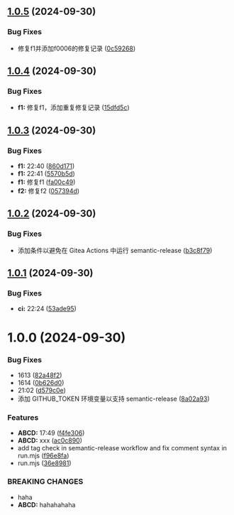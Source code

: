 ## [1.0.5](https://github.com/yanhao98/semantic-release-example/compare/v1.0.4...v1.0.5) (2024-09-30)


### Bug Fixes

* 修复f1并添加f0006的修复记录 ([0c59268](https://github.com/yanhao98/semantic-release-example/commit/0c59268b9b0c586c684900706e33f51db624caec))

## [1.0.4](https://github.com/yanhao98/semantic-release-example/compare/v1.0.3...v1.0.4) (2024-09-30)


### Bug Fixes

* **f1:** 修复f1，添加重复修复记录 ([15dfd5c](https://github.com/yanhao98/semantic-release-example/commit/15dfd5c72698bbb3b127a88c188c0411827855c6))

## [1.0.3](https://github.com/yanhao98/semantic-release-example/compare/v1.0.2...v1.0.3) (2024-09-30)


### Bug Fixes

* **f1:** 22:40 ([860d171](https://github.com/yanhao98/semantic-release-example/commit/860d171e6875404166ef5b79f58a0ebf1521249f))
* **f1:** 22:41 ([5570b5d](https://github.com/yanhao98/semantic-release-example/commit/5570b5d37eedc5a9cec3470f2fa51e48688d7f17))
* **f1:** 修复f1 ([fa00c49](https://github.com/yanhao98/semantic-release-example/commit/fa00c49a1f76658e834f1d104e1da6da9fa5c2ae))
* **f2:** 修复f2 ([057394d](https://github.com/yanhao98/semantic-release-example/commit/057394da4bbe9ab5e01bedbabfffc66fbc508f41))

## [1.0.2](https://github.com/yanhao98/semantic-release-example/compare/v1.0.1...v1.0.2) (2024-09-30)


### Bug Fixes

* 添加条件以避免在 Gitea Actions 中运行 semantic-release ([b3c8f79](https://github.com/yanhao98/semantic-release-example/commit/b3c8f7988495ee86e7e48d3b6a0754a8ef17e805))

## [1.0.1](https://github.com/yanhao98/semantic-release-example/compare/v1.0.0...v1.0.1) (2024-09-30)


### Bug Fixes

* **ci:** 22:24 ([53ade95](https://github.com/yanhao98/semantic-release-example/commit/53ade95aaea18ecf4ed3aad33357069162eef444))

# 1.0.0 (2024-09-30)


### Bug Fixes

* 1613 ([82a48f2](https://github.com/yanhao98/semantic-release-example/commit/82a48f2b3db83455dab88e683390bb36fb679f03))
* 1614 ([0b626d0](https://github.com/yanhao98/semantic-release-example/commit/0b626d04613e9d0ff3501aefb8ff830fc30259ba))
* 21:02 ([d579c0e](https://github.com/yanhao98/semantic-release-example/commit/d579c0efb7a416e159e7f6d519d9ab47b2964bc5))
* 添加 GITHUB_TOKEN 环境变量以支持 semantic-release ([8a02a93](https://github.com/yanhao98/semantic-release-example/commit/8a02a938c6740d93457127ff5249835a7925f6fc))


### Features

* **ABCD:** 17:49 ([f4fe306](https://github.com/yanhao98/semantic-release-example/commit/f4fe306b28f647726db407950a764c62dbdfb47b))
* **ABCD:** xxx ([ac0c890](https://github.com/yanhao98/semantic-release-example/commit/ac0c89057f4850f3bd3261d5da5e7367ab586c34))
* add tag check in semantic-release workflow and fix comment syntax in run.mjs ([f96e8fa](https://github.com/yanhao98/semantic-release-example/commit/f96e8fa77efe43da8706b95f7fed50993ef88de8))
* run.mjs ([36e8981](https://github.com/yanhao98/semantic-release-example/commit/36e8981803c3f667aec4ce2f565122d9f1b62c4d))


### BREAKING CHANGES

* haha
* **ABCD:** hahahahaha
